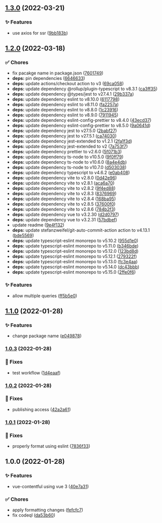 ## [1.3.0](https://github.com/lbenie/vue-contentful-hook/compare/v1.2.0...v1.3.0) (2022-03-21)


### :sparkles: Features

* use axios for ssr ([9bb183b](https://github.com/lbenie/vue-contentful-hook/commit/9bb183b9583ff7b1cc1c43fdcb594c0db7210acd))

## [1.2.0](https://github.com/lbenie/vue-contentful-hook/compare/v1.1.0...v1.2.0) (2022-03-18)


### :white_check_mark: Chores

* fix pacakge name in package.json ([7601749](https://github.com/lbenie/vue-contentful-hook/commit/760174955674952208cd0ad83482a567b794d694))
* **deps:** pin dependencies ([6646633](https://github.com/lbenie/vue-contentful-hook/commit/664663342d3576ae7ee7b5d9c49bbeb01c86a2bd))
* **deps:** update actions/checkout action to v3 ([69ca058](https://github.com/lbenie/vue-contentful-hook/commit/69ca05841b3f7578531843e479068c2989400b23))
* **deps:** update dependency @rollup/plugin-typescript to v8.3.1 ([ca3ff35](https://github.com/lbenie/vue-contentful-hook/commit/ca3ff3553f8b35b26683747f0e56ba72f9abbd72))
* **deps:** update dependency @types/jest to v27.4.1 ([29b337a](https://github.com/lbenie/vue-contentful-hook/commit/29b337a652668f9920e85e556b2e45ff39c1c44f))
* **deps:** update dependency eslint to v8.10.0 ([6117798](https://github.com/lbenie/vue-contentful-hook/commit/61177987d8f656e3e9103a584458ce0f2de67cab))
* **deps:** update dependency eslint to v8.11.0 ([fa2257a](https://github.com/lbenie/vue-contentful-hook/commit/fa2257a535fe019f10770d1ce855ebdb83ab8fe9))
* **deps:** update dependency eslint to v8.8.0 ([1c23916](https://github.com/lbenie/vue-contentful-hook/commit/1c23916182f81e31ff61afc0808d3345f2333998))
* **deps:** update dependency eslint to v8.9.0 ([7911945](https://github.com/lbenie/vue-contentful-hook/commit/7911945bb77f948f3afdeb543fc3ba4552d9a846))
* **deps:** update dependency eslint-config-prettier to v8.4.0 ([43ecd37](https://github.com/lbenie/vue-contentful-hook/commit/43ecd37e338ccaca2d9eacfafa973fa74d3f0b90))
* **deps:** update dependency eslint-config-prettier to v8.5.0 ([9a0641d](https://github.com/lbenie/vue-contentful-hook/commit/9a0641d836861f86dc05ce56f58164b2c24984be))
* **deps:** update dependency jest to v27.5.0 ([2babf27](https://github.com/lbenie/vue-contentful-hook/commit/2babf27677d96a06fd378bcfb8c962071db7307f))
* **deps:** update dependency jest to v27.5.1 ([ca74030](https://github.com/lbenie/vue-contentful-hook/commit/ca7403037c8c1eac1e6baf72edb15d933bd911fb))
* **deps:** update dependency jest-extended to v1.2.1 ([2fa1f3d](https://github.com/lbenie/vue-contentful-hook/commit/2fa1f3d9f72591e40a3bc1ca0fc25365c1c0cf95))
* **deps:** update dependency jest-extended to v2 ([7a753f7](https://github.com/lbenie/vue-contentful-hook/commit/7a753f77c8ecd23741a870a5e3c9d7834aa65702))
* **deps:** update dependency prettier to v2.6.0 ([5f071b3](https://github.com/lbenie/vue-contentful-hook/commit/5f071b3f1f233d737810eab255d48f48e7fd60ba))
* **deps:** update dependency ts-node to v10.5.0 ([9f0ff79](https://github.com/lbenie/vue-contentful-hook/commit/9f0ff7960041e3fbe03ea189f55aba86b30af253))
* **deps:** update dependency ts-node to v10.6.0 ([8a4e4db](https://github.com/lbenie/vue-contentful-hook/commit/8a4e4db06d50b919497b2f4f2edea24b654c923c))
* **deps:** update dependency ts-node to v10.7.0 ([d503038](https://github.com/lbenie/vue-contentful-hook/commit/d5030384c8013e79d259bf867cec9a383a39212c))
* **deps:** update dependency typescript to v4.6.2 ([e0ab408](https://github.com/lbenie/vue-contentful-hook/commit/e0ab40815f00165824e9c2ef9b922eb0426d0cfe))
* **deps:** update dependency vite to v2.8.0 ([0d42e96](https://github.com/lbenie/vue-contentful-hook/commit/0d42e96a177a77530be146a129254291c0f6a23a))
* **deps:** update dependency vite to v2.8.1 ([aca6a70](https://github.com/lbenie/vue-contentful-hook/commit/aca6a70828d913e5c38b4c7f2efb24498e8f83c4))
* **deps:** update dependency vite to v2.8.2 ([9f4ed88](https://github.com/lbenie/vue-contentful-hook/commit/9f4ed882cfca453ccdf566381a38cd4ad404d58c))
* **deps:** update dependency vite to v2.8.3 ([8376969](https://github.com/lbenie/vue-contentful-hook/commit/837696999e35b7bb4362a5cb7bd28067cd74be72))
* **deps:** update dependency vite to v2.8.4 ([168ba95](https://github.com/lbenie/vue-contentful-hook/commit/168ba95bbaf8cc5bf5c1d7b23862004961164541))
* **deps:** update dependency vite to v2.8.5 ([37600f0](https://github.com/lbenie/vue-contentful-hook/commit/37600f0bf37d00fa6b128d01da1225a6ced4870d))
* **deps:** update dependency vite to v2.8.6 ([784b2f3](https://github.com/lbenie/vue-contentful-hook/commit/784b2f311e887841f390ab9d06d193523a1cdf31))
* **deps:** update dependency vue to v3.2.30 ([d2d0797](https://github.com/lbenie/vue-contentful-hook/commit/d2d0797408281589c85115dce7e2ff113691712b))
* **deps:** update dependency vue to v3.2.31 ([57bdbef](https://github.com/lbenie/vue-contentful-hook/commit/57bdbeff0af555287f63d7b8adb843364044d6ea))
* update readme ([9e4f132](https://github.com/lbenie/vue-contentful-hook/commit/9e4f13273176cab5a54b7b8ee88cff485c9b366e))
* **deps:** update stefanzweifel/git-auto-commit-action action to v4.13.1 ([bde5569](https://github.com/lbenie/vue-contentful-hook/commit/bde556918aaae36b9d5224c7b6d27567c04d84ba))
* **deps:** update typescript-eslint monorepo to v5.10.2 ([955d1e0](https://github.com/lbenie/vue-contentful-hook/commit/955d1e0493cfd5f3e07291f0b9fcab2a45ad01a1))
* **deps:** update typescript-eslint monorepo to v5.11.0 ([b346bde](https://github.com/lbenie/vue-contentful-hook/commit/b346bdec19cbc35cbc27c84eee115feff7bd2621))
* **deps:** update typescript-eslint monorepo to v5.12.0 ([123bd8d](https://github.com/lbenie/vue-contentful-hook/commit/123bd8dfb34cb5d40a8380e1b501652b514b0705))
* **deps:** update typescript-eslint monorepo to v5.12.1 ([279322f](https://github.com/lbenie/vue-contentful-hook/commit/279322fabae45b0cf2496924a7fd97b77a2e4662))
* **deps:** update typescript-eslint monorepo to v5.13.0 ([fc3e4aa](https://github.com/lbenie/vue-contentful-hook/commit/fc3e4aacf79d2e9f9abcbc08b6f8ffbf4c337d02))
* **deps:** update typescript-eslint monorepo to v5.14.0 ([dc43bbb](https://github.com/lbenie/vue-contentful-hook/commit/dc43bbbcde320ae268dd9e898df253b9c4a7454c))
* **deps:** update typescript-eslint monorepo to v5.15.0 ([2ffe0f6](https://github.com/lbenie/vue-contentful-hook/commit/2ffe0f68fcd30a673f87267fc1d0020a4bf1656b))


### :sparkles: Features

* allow multiple queries ([ff5b5e0](https://github.com/lbenie/vue-contentful-hook/commit/ff5b5e0cd9b6ad6794dd4582a7245d5d9629df31))

## [1.1.0](https://github.com/lbenie/vue-contentful/compare/v1.0.3...v1.1.0) (2022-01-28)


### :sparkles: Features

* change package name ([e049878](https://github.com/lbenie/vue-contentful/commit/e049878300ec393e2da9bfc5e2ed872a4d9412f5))

### [1.0.3](https://github.com/lbenie/vue-contentful/compare/v1.0.2...v1.0.3) (2022-01-28)


### :bug: Fixes

* test workflow ([1d4eaaf](https://github.com/lbenie/vue-contentful/commit/1d4eaafa01dd6f789a1c0997595be8d35536ca4d))

### [1.0.2](https://github.com/lbenie/vue-contentful/compare/v1.0.1...v1.0.2) (2022-01-28)


### :bug: Fixes

* publishing access ([42a2a61](https://github.com/lbenie/vue-contentful/commit/42a2a616f204cb34069d953848f48d58cb640ee2))

### [1.0.1](https://github.com/lbenie/vue-contentful/compare/v1.0.0...v1.0.1) (2022-01-28)


### :bug: Fixes

* properly format using eslint ([7836f33](https://github.com/lbenie/vue-contentful/commit/7836f3399f0d8d9c1639d45dbab0ac839485aedb))

## 1.0.0 (2022-01-28)


### :sparkles: Features

* vue-contentful using vue 3 ([40e7a31](https://github.com/lbenie/vue-contentful/commit/40e7a3175b7e43ef145f3b6fbe2cc110b6f0d324))


### :white_check_mark: Chores

* apply formatting changes ([fefcfc7](https://github.com/lbenie/vue-contentful/commit/fefcfc7a3169fa2ca0265340bf928e715157dcaa))
* fix codeql ([da53b60](https://github.com/lbenie/vue-contentful/commit/da53b603ab04cd877355674231c012ca6028f22d))
